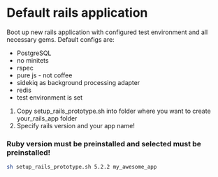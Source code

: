 # Default rails application

Boot up new rails application with configured test environment and all necessary gems.
Default configs are:
* PostgreSQL
* no minitets
* rspec
* pure js - not coffee
* sidekiq as background processing adapter
* redis
* test environment is set

1.  Copy setup_rails_prototype.sh into folder where you want to create your_rails_app folder
1. Specify rails version and your app name!



### Ruby version must be preinstalled and selected must be preinstalled!
```bash
sh setup_rails_prototype.sh 5.2.2 my_awesome_app
```
